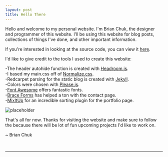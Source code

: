 ```yaml
---
layout: post
title: Hello There
---
```


Hello and welcome to my personal website. I'm Brian Chuk, the designer and programmer of this website. I'll be using this website for blog posts, collections of things I've done, and other important information.

If you're interested in looking at the source code, you can view it [here](https://github.com/devChuk/devchuk.github.io).

I'd like to give credit to the tools I used to create this website:

-The header autohide function is created with [Headroom.js](http://wicky.nillia.ms/headroom.js/).<br>
-I based my main.css off of [Normalize.css](http://necolas.github.io/normalize.css/).<br>
-Redcarpet parsing for the static blog is created with [Jekyll](http://jekyllrb.com/).<br>
-Colors were chosen with [Please.js](http://www.checkman.io/please).<br>
-[Font Awesome](http://fortawesome.github.io/Font-Awesome/) offers fantastic fonts.<br>
-[Brace Forms](http://forms.brace.io/) has helped a ton with the contact page.<br>
-[MixItUp](https://mixitup.kunkalabs.com/) for an incredible sorting plugin for the portfolio page.<br>

![placeholder](http://i.imgur.com/jTBgwTL.jpg "GOGOGO")

That's all for now. Thanks for visiting the website and make sure to follow the because there will be lot of fun upcoming projects I'd like to work on.

~ Brian Chuk

<br>
<hr>